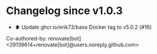 # Changelog since v1.0.3
- ⬆️ Update ghcr.io/erik73/base Docker tag to v5.0.2 (#16)

Co-authored-by: renovate[bot] <29139614+renovate[bot]@users.noreply.github.com> 

